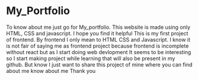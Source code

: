 # My_Portfolio
To know about me just go for My_portfolio. This website is made using only HTML, CSS and javascript. I hope you find it helpful
This is my first project of frontend. By frontend I only mean to HTML CSS and Javascript. I know it is not fair of saying me as frontend project because frontend is incomplete without react but as I start doing web devlopment It seems to be interesting so I start making project while learning that will also be present in my github. 
But know I just want to share this project of mine where you can find about me know about me
Thank you

